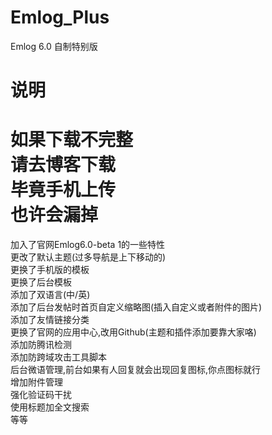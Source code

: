 # Emlog_Plus
Emlog 6.0  自制特别版  
# 说明
如果下载不完整   
请去博客下载     
毕竟手机上传  
也许会漏掉  
================    
加入了官网Emlog6.0-beta 1的一些特性  
更改了默认主题(过多导航是上下移动的)  
更换了手机版的模板  
更换了后台模板  
添加了双语言(中/英)  
添加了后台发帖时首页自定义缩略图(插入自定义或者附件的图片)  
添加了友情链接分类  
更换了官网的应用中心,改用Github(主题和插件添加要靠大家咯)   
添加防腾讯检测   
添加防跨域攻击工具脚本    
后台微语管理,前台如果有人回复就会出现回复图标,你点图标就行   
增加附件管理    
强化验证码干扰   
使用标题加全文搜索   
等等  
